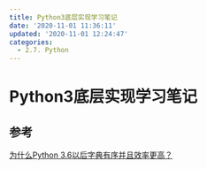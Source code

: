 ```yaml
---
title: Python3底层实现学习笔记
date: '2020-11-01 11:36:11'
updated: '2020-11-01 12:24:47'
categories:
  - 2.7. Python
---
```

# Python3底层实现学习笔记

## 参考

[为什么Python 3.6以后字典有序并且效率更高？](https://zhuanlan.zhihu.com/p/73426505?utm_source=wechat_session&utm_medium=social&utm_oi=589883777908609024)

